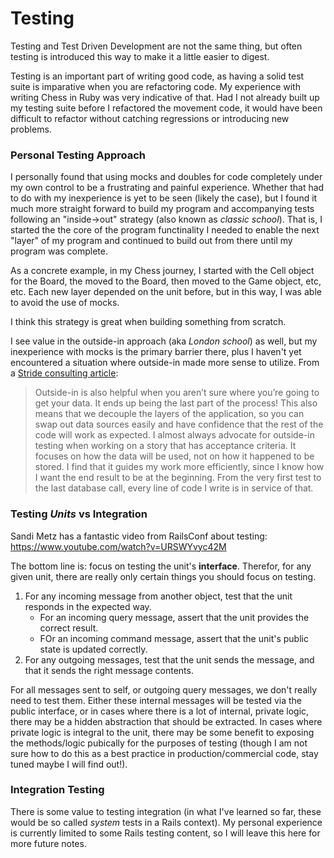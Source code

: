 # Testing

Testing and Test Driven Development are not the same thing, but often testing is introduced this way to make it a little easier to digest.

Testing is an important part of writing good code, as having a solid test suite is imparative when you are refactoring code. My experience with writing Chess in Ruby was very indicative of that. Had I not already built up my testing suite before I refactored the movement code, it would have been difficult to refactor without catching regressions or introducing new problems.

### Personal Testing Approach
I personally found that using mocks and doubles for code completely under my own control to be a frustrating and painful experience. Whether that had to do with my inexperience is yet to be seen (likely the case), but I found it much more straight forward to build my program and accompanying tests following an "inside->out" strategy (also known as _classic school_). That is, I started the the core of the program functinality I needed to enable the next "layer" of my program and continued to build out from there until my program was complete.

As a concrete example, in my Chess journey, I started with the Cell object for the Board, the moved to the Board, then moved to the Game object, etc, etc. Each new layer depended on the unit before, but in this way, I was able to avoid the use of mocks.

I think this strategy is great when building something from scratch.

I see value in the outside-in approach (aka _London school_) as well, but my inexperience with mocks is the primary barrier there, plus I haven't yet encountered a situation where outside-in made more sense to utilize. From a [Stride consulting article](https://www.stridenyc.com/blog/outside-in-vs-inside-out-tdd):

> Outside-in is also helpful when you aren’t sure where you’re going to get your data. It ends up being the last part of the process! This also means that we decouple the layers of the application, so you can swap out data sources easily and have confidence that the rest of the code will work as expected.
> I almost always advocate for outside-in testing when working on a story that has acceptance criteria. It focuses on how the data will be used, not on how it happened to be stored. I find that it guides my work more efficiently, since I know how I want the end result to be at the beginning. From the very first test to the last database call, every line of code I write is in service of that.

### Testing _Units_ vs Integration
Sandi Metz has a fantastic video from RailsConf about testing: https://www.youtube.com/watch?v=URSWYvyc42M

The bottom line is: focus on testing the unit's **interface**. Therefor, for any given unit, there are really only certain things you should focus on testing.
1. For any incoming message from another object, test that the unit responds in the expected way.
    * For an incoming query message, assert that the unit provides the correct result.
    * FOr an incoming command message, assert that the unit's public state is updated correctly.
1. For any outgoing messages, test that the unit sends the message, and that it sends the right message contents.

For all messages sent to self, or outgoing query messages, we don't really need to test them. Either these internal messages will be tested via the public interface, or in cases where there is a lot of internal, private logic, there may be a hidden abstraction that should be extracted. In cases where private logic is integral to the unit, there may be some benefit to exposing the methods/logic pubically for the purposes of testing (though I am not sure how to do this as a best practice in production/commercial code, stay tuned maybe I will find out!).

### Integration Testing
There is some value to testing integration (in what I've learned so far, these would be so called _system_ tests in a Rails context). My personal experience is currently limited to some Rails testing content, so I will leave this here for more future notes.